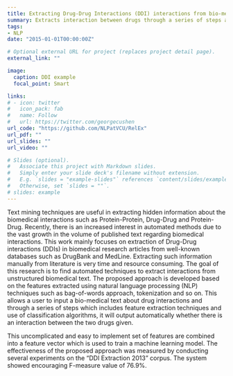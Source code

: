 ```yaml
---
title: Extracting Drug-Drug Interactions (DDI) interactions from bio-medical literature.
summary: Extracts interaction between drugs through a series of steps automatically using Natural Language Processing (NLP) techniques.
tags:
- NLP
date: "2015-01-01T00:00:00Z"

# Optional external URL for project (replaces project detail page).
external_link: ""

image:
  caption: DDI example
  focal_point: Smart

links:
# - icon: twitter
#   icon_pack: fab
#   name: Follow
#   url: https://twitter.com/georgecushen
url_code: "https://github.com/NLPatVCU/RelEx"
url_pdf: ""
url_slides: ""
url_video: ""

# Slides (optional).
#   Associate this project with Markdown slides.
#   Simply enter your slide deck's filename without extension.
#   E.g. `slides = "example-slides"` references `content/slides/example-slides.md`.
#   Otherwise, set `slides = ""`.
# slides: example
---
```


Text mining techniques are useful in extracting hidden information about the biomedical interactions such as Protein-Protein, Drug-Drug and Protein-Drug. Recently, there
is an increased interest in automated methods due to the vast growth in the volume of published text regarding biomedical interactions. This work mainly focuses on extraction of Drug-Drug interactions (DDIs) in biomedical research articles from well-known databases such as DrugBank and MedLine. Extracting such information manually from literature is very time and resource consuming. The goal of this research is to find automated techniques to extract interactions from unstructured biomedical text. The proposed approach is developed based on the features extracted using natural language processing (NLP) techniques such as bag-of-words approach, tokenization and so on. This allows a user to input a bio-medical text about drug interactions and through a series of steps which includes feature extraction techniques and use of classification algorithms, it will output automatically whether there is an interaction between the two drugs given.

This uncomplicated and easy to implement set of features are combined into a feature vector which is used to train a machine learning model. The effectiveness of the proposed approach was measured by conducting several experiments on the “DDI Extraction 2013” corpus. The system showed encouraging F-measure value of 76.9%.
